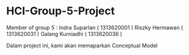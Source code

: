 # HCI-Group-5-Project
Member of group 5 :
Indra Suparlan    ( 1313620001 )
Riszky Hermawan   ( 1313620031 )
Galang Kurniadhi  ( 1313620036 )

Dalam project ini, kami akan memaparkan Conceptual Model 

